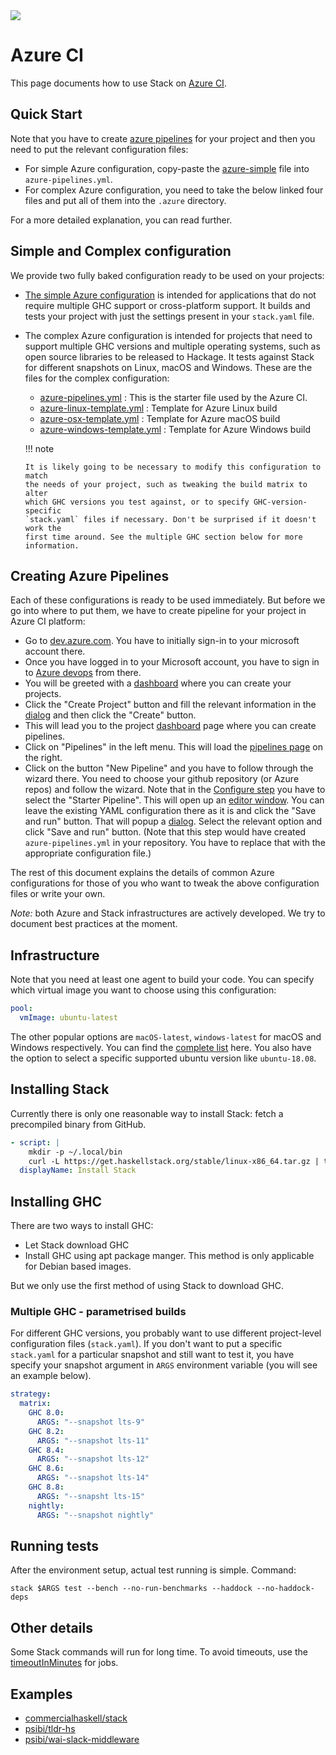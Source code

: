 <div class="hidden-warning"><a href="https://docs.haskellstack.org/"><img src="https://cdn.jsdelivr.net/gh/commercialhaskell/stack/doc/img/hidden-warning.svg"></a></div>

# Azure CI

This page documents how to use Stack on [Azure CI](http://dev.azure.com/).

## Quick Start

Note that you have to create [azure pipelines](#creating-azure-pipelines) for
your project and then you need to put the relevant configuration files:

* For simple Azure configuration, copy-paste the
  [azure-simple](https://raw.githubusercontent.com/commercialhaskell/stack/stable/doc/azure/azure-simple.yml)
  file into `azure-pipelines.yml`.
* For complex Azure configuration, you need to take the below linked four files
  and put all of them into the `.azure` directory.

For a more detailed explanation, you can read further.

## Simple and Complex configuration

We provide two fully baked configuration ready to be used on your projects:

* [The simple Azure configuration](https://raw.githubusercontent.com/commercialhaskell/stack/stable/doc/azure/azure-simple.yml)
  is intended for applications that do not require multiple GHC support or
  cross-platform support. It builds and tests your project with just the
  settings present in your `stack.yaml` file.
* The complex Azure configuration is intended for projects that need to support
  multiple GHC versions and multiple operating systems, such as open source
  libraries to be released to Hackage. It tests against Stack for different
  snapshots on Linux, macOS and Windows. These are the files for the complex
  configuration:
  - [azure-pipelines.yml](https://raw.githubusercontent.com/commercialhaskell/stack/stable/doc/azure/azure-pipelines.yml)
    : This is the starter file used by the Azure CI.
  - [azure-linux-template.yml](https://raw.githubusercontent.com/commercialhaskell/stack/stable/doc/azure/azure-linux-template.yml)
    : Template for Azure Linux build
  - [azure-osx-template.yml](https://raw.githubusercontent.com/commercialhaskell/stack/stable/doc/azure/azure-osx-template.yml)
    : Template for Azure macOS build
  - [azure-windows-template.yml](https://raw.githubusercontent.com/commercialhaskell/stack/stable/doc/azure/azure-windows-template.yml)
    : Template for Azure Windows build

  !!! note

      It is likely going to be necessary to modify this configuration to match
      the needs of your project, such as tweaking the build matrix to alter
      which GHC versions you test against, or to specify GHC-version-specific
      `stack.yaml` files if necessary. Don't be surprised if it doesn't work the
      first time around. See the multiple GHC section below for more
      information.

## Creating Azure Pipelines

Each of these configurations is ready to be used immediately. But before we go
into where to put them, we have to create pipeline for your project in Azure
CI platform:

* Go to [dev.azure.com](https://dev.azure.com). You have to initially sign-in to
  your microsoft account there.
* Once you have logged in to your Microsoft account, you have to sign in to
  [Azure devops](https://user-images.githubusercontent.com/737477/52465678-70963080-2ba5-11e9-83d8-84112b140236.png)
  from there.
* You will be greeted with a
  [dashboard](https://user-images.githubusercontent.com/737477/52465677-70963080-2ba5-11e9-904a-c15c7c0524ef.png)
  where you can create your projects.
* Click the "Create Project" button and fill the relevant information in the
  [dialog](https://user-images.githubusercontent.com/737477/52465676-70963080-2ba5-11e9-82a4-093ee58f11c9.png) and then click the "Create" button.
* This will lead you to the project
  [dashboard](https://user-images.githubusercontent.com/737477/52465675-6ffd9a00-2ba5-11e9-917e-3dec251fcc87.png)
  page where you can create pipelines.
* Click on "Pipelines" in the left menu. This will load the
  [pipelines page](https://user-images.githubusercontent.com/737477/52465673-6ffd9a00-2ba5-11e9-97a4-04e703ae1fbc.png)
  on the right.
* Click on the button "New Pipeline" and you have to follow through the wizard
  there. You need to choose your github repository (or Azure repos) and follow
  the wizard. Note that in the
  [Configure step](https://user-images.githubusercontent.com/737477/52465670-6ffd9a00-2ba5-11e9-83a3-9fffdacbf249.png)
  you have to select the "Starter Pipeline". This will open up an
  [editor window](https://user-images.githubusercontent.com/737477/52465669-6f650380-2ba5-11e9-9662-e9c6fc2682b5.png).
  You can leave the existing YAML configuration there as it is and click the
  "Save and run" button. That will popup a
  [dialog](https://user-images.githubusercontent.com/737477/52465668-6f650380-2ba5-11e9-9203-6347a609e3c4.png).
  Select the relevant option and click "Save and run" button. (Note that this
  step would have created `azure-pipelines.yml` in your repository. You have to
  replace that with the appropriate configuration file.)

The rest of this document explains the details of common Azure configurations
for those of you who want to tweak the above configuration files or write your
own.

*Note:* both Azure and Stack infrastructures are actively developed. We try to
document best practices at the moment.

## Infrastructure

Note that you need at least one agent to build your code. You can specify which
virtual image you want to choose using this configuration:

~~~yaml
pool:
  vmImage: ubuntu-latest
~~~

The other popular options are `macOS-latest`, `windows-latest` for macOS and
Windows respectively. You can find the
[complete list](https://docs.microsoft.com/en-us/azure/devops/pipelines/agents/hosted?view=vsts&tabs=yaml)
here. You also have the option to select a specific supported ubuntu version
like `ubuntu-18.08`.

## Installing Stack

Currently there is only one reasonable way to install Stack: fetch a precompiled
binary from GitHub.

~~~yaml
- script: |
    mkdir -p ~/.local/bin
    curl -L https://get.haskellstack.org/stable/linux-x86_64.tar.gz | tar xz --wildcards --strip-components=1 -C ~/.local/bin '*/stack'
  displayName: Install Stack
~~~

## Installing GHC

There are two ways to install GHC:

- Let Stack download GHC
- Install GHC using apt package manger. This method is only applicable for
  Debian based images.

But we only use the first method of using Stack to download GHC.

### Multiple GHC - parametrised builds

For different GHC versions, you probably want to use different project-level
configuration files (`stack.yaml`). If you don't want to put a specific
`stack.yaml` for a particular snapshot and still want to test it, you have
specify your snapshot argument in `ARGS` environment variable (you will see an
example below).

~~~yaml
strategy:
  matrix:
    GHC 8.0:
      ARGS: "--snapshot lts-9"
    GHC 8.2:
      ARGS: "--snapshot lts-11"
    GHC 8.4:
      ARGS: "--snapshot lts-12"
    GHC 8.6:
      ARGS: "--snapshot lts-14"
    GHC 8.8:
      ARGS: "--snapsht lts-15"
    nightly:
      ARGS: "--snapshot nightly"
~~~

## Running tests

After the environment setup, actual test running is simple. Command:

~~~text
stack $ARGS test --bench --no-run-benchmarks --haddock --no-haddock-deps
~~~

## Other details

Some Stack commands will run for long time. To avoid timeouts, use the
[timeoutInMinutes](https://docs.microsoft.com/en-us/azure/devops/pipelines/process/phases?tabs=yaml&view=azdevops#timeouts)
for jobs.

## Examples

- [commercialhaskell/stack](https://github.com/commercialhaskell/stack/blob/master/azure-pipelines.yml)
- [psibi/tldr-hs](http://github.com/psibi/tldr-hs)
- [psibi/wai-slack-middleware](https://github.com/psibi/wai-slack-middleware)
